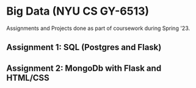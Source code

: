 # Big Data (NYU CS GY-6513)
Assignments and Projects done as part of coursework during Spring '23. 

## Assignment 1: SQL (Postgres and Flask)
## Assignment 2: MongoDb with Flask and HTML/CSS
